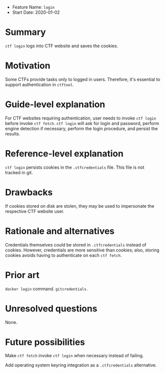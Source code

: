 - Feature Name: `login`
- Start Date: 2020-01-02

# Summary
[summary]: #summary

`ctf login` logs into CTF website and saves the cookies.

# Motivation
[motivation]: #motivation

Some CTFs provide tasks only to logged in users. Therefore, it's essential to support authentication in `ctftool`.

# Guide-level explanation
[guide-level-explanation]: #guide-level-explanation

For CTF websites requiring authentication, user needs to invoke `ctf login` before invoke `ctf fetch`. `ctf login` will
ask for login and password, perform engine detection if necessary, perform the login procedure, and persist the results.

# Reference-level explanation
[reference-level-explanation]: #reference-level-explanation

`ctf login` persists cookies in the `.ctfcredentials` file. This file is not tracked in git.

# Drawbacks
[drawbacks]: #drawbacks

If cookies stored on disk are stolen, they may be used to impersonate the respective CTF website user.

# Rationale and alternatives
[rationale-and-alternatives]: #rationale-and-alternatives

Credentials themselves could be stored in `.ctfcredentials` instead of cookies. However, credentials are more sensitive
than cookies; also, storing cookies avoids having to authenticate on each `ctf fetch`.

# Prior art
[prior-art]: #prior-art

`docker login` command. `gitcredentials`.

# Unresolved questions
[unresolved-questions]: #unresolved-questions

None.

# Future possibilities
[future-possibilities]: #future-possibilities

Make `ctf fetch` invoke `ctf login` when necessary instead of failing.

Add operating system keyring integration as a `.ctfcredentials` alternative.
